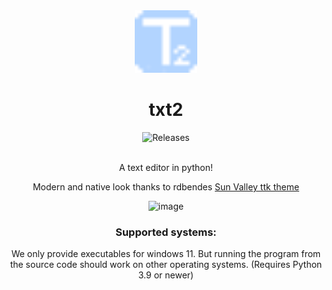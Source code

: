 <div align="center">

<img alt="Logo" src="../assets/logo.png" width="100px" />

# txt2
<a style="text-decoration:none" href="https://github.com/not-nef/txt2/releases">
    <img src="https://img.shields.io/github/v/release/not-nef/txt2?display_name=release&include_prereleases" alt="Releases" />
</a>
<br><br>

A text editor in python!

Modern and native look thanks to rdbendes [Sun Valley ttk theme](https://github.com/rdbende/Sun-Valley-ttk-theme)

![image](https://user-images.githubusercontent.com/83908932/191803676-c33c2bdb-572b-41a6-b63f-c8b5291d4992.png)

### Supported systems:

We only provide executables for windows 11.
But running the program from the source code should work on other operating systems. (Requires Python 3.9 or newer)
